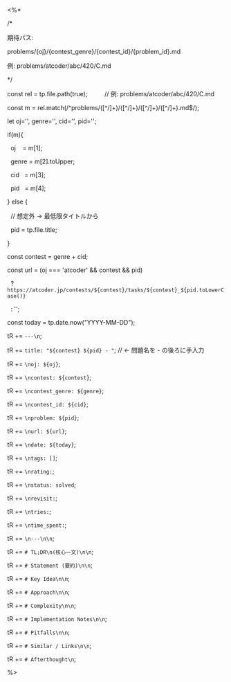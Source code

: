 <%*

/*

期待パス:

problems/{oj}/{contest_genre}/{contest_id}/{problem_id}.md

例: problems/atcoder/abc/420/C.md

*/

const rel = tp.file.path(true);          // 例: problems/atcoder/abc/420/C.md

const m = rel.match(/^problems\/([^\/]+)\/([^\/]+)\/([^\/]+)\/([^\/]+)\.md$/);

let oj='', genre='', cid='', pid='';

if(m){

  oj    = m[1];

  genre = m[2].toUpper;

  cid   = m[3];

  pid   = m[4];

} else {

  // 想定外 → 最低限タイトルから

  pid = tp.file.title;

}

const contest = genre + cid;

const url = (oj === 'atcoder' && contest && pid)

  ? `https://atcoder.jp/contests/${contest}/tasks/${contest}_${pid.toLowerCase()}`

  : '';

  

const today = tp.date.now("YYYY-MM-DD");

  

tR += `---\n`;

tR += `title: "${contest} ${pid} - "`; // ← 問題名を - の後ろに手入力

tR += `\noj: ${oj}`;

tR += `\ncontest: ${contest}`;

tR += `\ncontest_genre: ${genre}`;

tR += `\ncontest_id: ${cid}`;

tR += `\nproblem: ${pid}`;

tR += `\nurl: ${url}`;

tR += `\ndate: ${today}`;

tR += `\ntags: []`;

tR += `\nrating:`;

tR += `\nstatus: solved`;

tR += `\nrevisit:`;

tR += `\ntries:`;

tR += `\ntime_spent:`;

tR += `\n---\n\n`;

  

tR += `# TL;DR\n(核心一文)\n\n`;

tR += `# Statement (要約)\n\n`;

tR += `# Key Idea\n\n`;

tR += `# Approach\n\n`;

tR += `# Complexity\n\n`;

tR += `# Implementation Notes\n\n`;

tR += `# Pitfalls\n\n`;

tR += `# Similar / Links\n\n`;

tR += `# Afterthought\n`;

%>